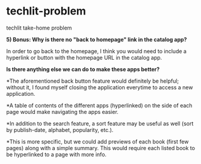 # techlit-problem
techlit take-home problem

**5) Bonus: Why is there no "back to homepage" link in the catalog app?**

In order to go back to the homepage, I think you would need to include a hyperlink or button with the homepage URL in the catalog app. 

**Is there anything else we can do to make these apps better?**

*The aforementioned back button feature would definitely be helpful; without it, I found myself closing the application everytime to access a new application. 

*A table of contents of the different apps (hyperlinked) on the side of each page would make navigating the apps easier. 

*In addition to the search feature, a sort feature may be useful as well (sort by publish-date, alphabet, popularity, etc.). 

*This is more specific, but we could add previews of each book (first few pages) along with a simple summary. This would require each listed book to be hyperlinked to a page with more info. 
